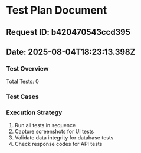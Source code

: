 # Test Plan Document
## Request ID: b420470543ccd395
## Date: 2025-08-04T18:23:13.398Z

### Test Overview
Total Tests: 0

### Test Cases


### Execution Strategy
1. Run all tests in sequence
2. Capture screenshots for UI tests
3. Validate data integrity for database tests
4. Check response codes for API tests
